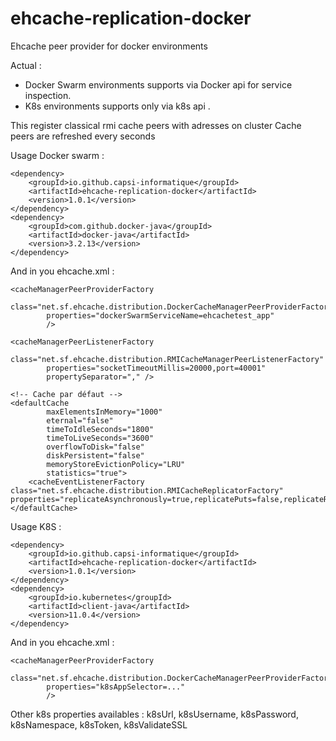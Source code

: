 # ehcache-replication-docker
Ehcache peer provider for docker environments

Actual : 
 - Docker Swarm environments supports via Docker api for service inspection. 
 - K8s environments supports only via k8s api . 

This register classical rmi cache peers with adresses on cluster
Cache peers are refreshed every seconds

Usage Docker swarm :

	<dependency>
		<groupId>io.github.capsi-informatique</groupId>
		<artifactId>ehcache-replication-docker</artifactId>
		<version>1.0.1</version>
	</dependency>
	<dependency>
		<groupId>com.github.docker-java</groupId>
		<artifactId>docker-java</artifactId>
		<version>3.2.13</version>
	</dependency>

And in you ehcache.xml :

	<cacheManagerPeerProviderFactory
			class="net.sf.ehcache.distribution.DockerCacheManagerPeerProviderFactory"
			properties="dockerSwarmServiceName=ehcachetest_app"
			/>

	<cacheManagerPeerListenerFactory
			class="net.sf.ehcache.distribution.RMICacheManagerPeerListenerFactory"
			properties="socketTimeoutMillis=20000,port=40001"
			propertySeparator="," />
			
	<!-- Cache par défaut -->
	<defaultCache
			maxElementsInMemory="1000"
			eternal="false"
			timeToIdleSeconds="1800"
			timeToLiveSeconds="3600"
			overflowToDisk="false"
			diskPersistent="false"
			memoryStoreEvictionPolicy="LRU"
			statistics="true">
		<cacheEventListenerFactory class="net.sf.ehcache.distribution.RMICacheReplicatorFactory" properties="replicateAsynchronously=true,replicatePuts=false,replicateRemovals=true,replicateUpdates=true,replicateUpdatesViaCopy=false,asynchronousReplicationIntervalMillis=1000"/>
	</defaultCache>
	

Usage K8S :

	<dependency>
		<groupId>io.github.capsi-informatique</groupId>
		<artifactId>ehcache-replication-docker</artifactId>
		<version>1.0.1</version>
	</dependency>
	<dependency>
	    <groupId>io.kubernetes</groupId>
	    <artifactId>client-java</artifactId>
	    <version>11.0.4</version>
	</dependency>

And in you ehcache.xml :

	<cacheManagerPeerProviderFactory
			class="net.sf.ehcache.distribution.DockerCacheManagerPeerProviderFactory"
			properties="k8sAppSelector=..."
			/>

Other k8s properties availables : k8sUrl, k8sUsername, k8sPassword, k8sNamespace, k8sToken, k8sValidateSSL
